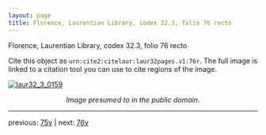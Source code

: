 ```yaml
---
layout: page
title: Florence, Laurentian Library, codex 32.3, folio 76 recto
---
```


Florence, Laurentian Library, codex 32.3, folio 76 recto

Cite this object as `urn:cite2:citelaur:laur32pages.v1:76r`.  The full image is linked to a citation tool you can use to cite regions of the image.

[![laur32_3_0159](http://www.homermultitext.org/iipsrv?IIIF=/project/homer/pyramidal/deepzoom/citelaur/laur32imgs/v1/laur32_3_0159.tif/full/800,/0/default.jpg)](http://www.homermultitext.org/ict2/?urn=urn:cite2:citelaur:laur32imgs.v1:laur32_3_0159) 

<p style="text-align: center; font-style: italic;">Image presumed to in the public domain.</p>

---

previous: [75v](../75v/) | next: [76v](../76v/)